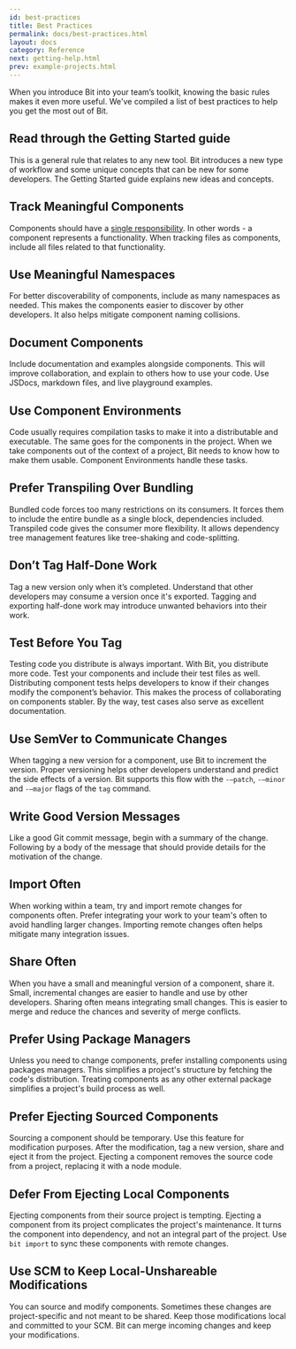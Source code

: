 ```yaml
---
id: best-practices
title: Best Practices
permalink: docs/best-practices.html
layout: docs
category: Reference
next: getting-help.html
prev: example-projects.html
---
```


When you introduce Bit into your team’s toolkit, knowing the basic rules makes it even more useful. We've compiled a list of best practices to help you get the most out of Bit.

## Read through the Getting Started guide

This is a general rule that relates to any new tool. Bit introduces a new type of workflow and some unique concepts that can be new for some developers. The Getting Started guide explains new ideas and concepts.

## Track Meaningful Components

Components should have a [single responsibility](https://en.wikipedia.org/wiki/Single_responsibility_principle). In other words - a component represents a functionality. When tracking files as components, include all files related to that functionality.

## Use Meaningful Namespaces

For better discoverability of components, include as many namespaces as needed. This makes the components easier to discover by other developers. It also helps mitigate component naming collisions.

## Document Components

Include documentation and examples alongside components. This will improve collaboration, and explain to others how to use your code. Use JSDocs, markdown files, and live playground examples.

## Use Component Environments

Code usually requires compilation tasks to make it into a distributable and executable. The same goes for the components in the project. When we take components out of the context of a project, Bit needs to know how to make them usable. Component Environments handle these tasks.

## Prefer Transpiling Over Bundling

Bundled code forces too many restrictions on its consumers. It forces them to include the entire bundle as a single block, dependencies included. Transpiled code gives the consumer more flexibility. It allows dependency tree management features like tree-shaking and code-splitting.

## Don’t Tag Half-Done Work

Tag a new version only when it’s completed. Understand that other developers may consume a version once it's exported. Tagging and exporting half-done work may introduce unwanted behaviors into their work.

## Test Before You Tag

Testing code you distribute is always important. With Bit, you distribute more code. Test your components and include their test files as well. Distributing component tests helps developers to know if their changes modify the component’s behavior. This makes the process of collaborating on components stabler. By the way, test cases also serve as excellent documentation.

## Use SemVer to Communicate Changes

When tagging a new version for a component, use Bit to increment the version. Proper versioning helps other developers understand and predict the side effects of a version. Bit supports this flow with the `-—patch`, `-—minor` and `-—major` flags of the `tag` command.

## Write Good Version Messages

Like a good Git commit message, begin with a summary of the change. Following by a body of the message that should provide details for the motivation of the change.

## Import Often

When working within a team, try and import remote changes for components often. Prefer integrating your work to your team's often to avoid handling larger changes. Importing remote changes often helps mitigate many integration issues.

## Share Often

When you have a small and meaningful version of a component, share it. Small, incremental changes are easier to handle and use by other developers. Sharing often means integrating small changes. This is easier to merge and reduce the chances and severity of merge conflicts.

## Prefer Using Package Managers

Unless you need to change components, prefer installing components using packages managers. This simplifies a project's structure by fetching the code's distribution. Treating components as any other external package simplifies a project's build process as well.

## Prefer Ejecting Sourced Components

Sourcing a component should be temporary. Use this feature for modification purposes. After the modification, tag a new version, share and eject it from the project. Ejecting a component removes the source code from a project, replacing it with a node module.

## Defer From Ejecting Local Components

Ejecting components from their source project is tempting. Ejecting a component from its project complicates the project's maintenance. It turns the component into dependency, and not an integral part of the project. Use `bit import` to sync these components with remote changes.

## Use SCM to Keep Local-Unshareable Modifications

You can source and modify components. Sometimes these changes are project-specific and not meant to be shared. Keep those modifications local and committed to your SCM. Bit can merge incoming changes and keep your modifications.